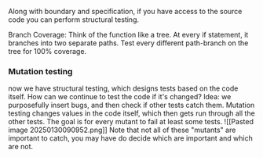 Along with boundary and specification, if you have access to the source code you can perform structural testing. 

Branch Coverage:
Think of the function like a tree. At every if statement, it branches into two separate paths. Test every different path-branch on the tree for 100% coverage. 

### Mutation testing
now we have structural testing, which designs tests based on the code itself. How can we continue to test the code if it's changed?
Idea: we purposefully insert bugs, and then check if other tests catch them. Mutation testing changes values in the code itself, which then gets run through all the other tests. The goal is for every mutant to fail at least some tests.
![[Pasted image 20250130090952.png]]
Note that not all of these "mutants" are important to catch, you may have do decide which are important and which are not.
